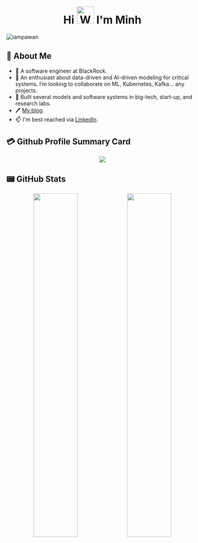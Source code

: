 <h1 align="center"> Hi <img src="https://raw.githubusercontent.com/nixin72/nixin72/master/wave.gif" 
         alt="Waving hand animated gif"
         height="45"
         width="45" /> I'm Minh</h1>

<p align="left"> <img src="https://komarev.com/ghpvc/?username=mnguyen0226&label=Views&color=blue&style=plastic&style=for-the-badge" alt="iampawan" /> </p>

## 📌 About Me
- 👀 A software engineer at BlackRock.
- 🌱 An enthusiast about data-driven and AI-driven modeling for critical systems. I’m looking to collaborate on ML, Kubernetes, Kafka... any projects.
- 💞️ Built several models and software systems in big-tech, start-up, and research labs.
- 🖊️ [My blog](https://mnguyen0226.github.io/).
- 📫 I'm best reached via [LinkedIn](https://www.linkedin.com/in/minhbtnguyen/).

## 💳 Github Profile Summary Card
<p align="center">
  <img src="https://github-profile-summary-cards.vercel.app/api/cards/profile-details?username=mnguyen0226&theme=nord_bright"/>
</p>

## 📟 GitHub Stats
<p align="center">
	<img width="48%" src="https://github-readme-stats.vercel.app/api?username=mnguyen0226&show_icons=true&theme=nord" />
	<img width="48%" src="https://github-readme-streak-stats.herokuapp.com/?user=mnguyen0226&theme=nord" />
</p>
